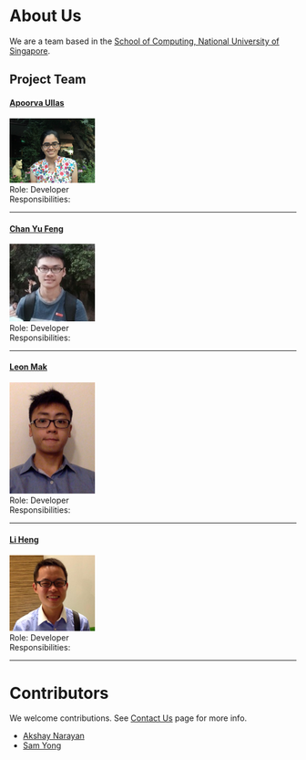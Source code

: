 # About Us

We are a team based in the [School of Computing, National University of Singapore](http://www.comp.nus.edu.sg).

## Project Team

#### [Apoorva Ullas](http://github.com/apoorva17)
<img src="images/apoorva17.jpg" width="150"><br>
Role: Developer <br>
Responsibilities: 

-----

#### [Chan Yu Feng](http://github.com/fishwind)
<img src="images/fishwind.jpg" width="150"><br>
Role: Developer <br>
Responsibilities: 

-----

#### [Leon Mak](http://github.com/leonmak)
<img src="images/leonmak.jpg" width="150"><br>
Role: Developer <br>
Responsibilities: 

-----

#### [Li Heng](https://github.com/Li-Heng-LH)
<img src="images/Li-Heng-LH.jpg" width="150"><br>
Role: Developer <br>
Responsibilities: 

 -----

# Contributors

We welcome contributions. See [Contact Us](ContactUs.md) page for more info.

* [Akshay Narayan](https://github.com/se-edu/addressbook-level4/pulls?q=is%3Apr+author%3Aokkhoy)
* [Sam Yong](https://github.com/se-edu/addressbook-level4/pulls?q=is%3Apr+author%3Amauris)

